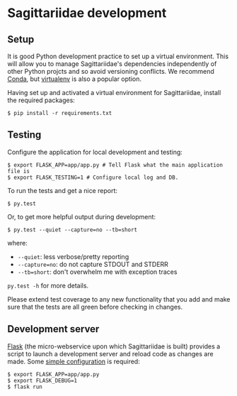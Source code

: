 # Sagittariidae development

## Setup

It is good Python development practice to set up a virtual environment.  This
will allow you to manage Sagittariidae's dependencies independently of other
Python projcts and so avoid versioning conflicts.  We recommend [Conda], but
[virtualenv] is also a popular option.

Having set up and activated a virtual environment for Sagittariidae, install
the required packages:
```
$ pip install -r requirements.txt
```

## Testing
Configure the application for local development and testing:

```
$ export FLASK_APP=app/app.py # Tell Flask what the main application file is
$ export FLASK_TESTING=1 # Configure local log and DB.
```

To run the tests and get a nice report:

```
$ py.test
```

Or, to get more helpful output during development:

```
$ py.test --quiet --capture=no --tb=short
```
where:

* `--quiet`: less verbose/pretty reporting
* `--capture=no`: do not capture STDOUT and STDERR
* `--tb=short`: don't overwhelm me with exception traces

`py.test -h` for more details.

Please extend test coverage to any new functionality that you add and make sure
that the tests are all green before checking in changes.

## Development server

[Flask] (the micro-webservice upon which Sagittariidae is built) provides a
script to launch a development server and reload code as changes are made.
Some [simple configuration][devserver] is required:

```
$ export FLASK_APP=app/app.py
$ export FLASK_DEBUG=1
$ flask run
```

[Conda]: http://conda.pydata.org/docs/index.html#
[virtualenv]: http://docs.python-guide.org/en/latest/dev/virtualenvs/
[Flask]: http://flask.pocoo.org/docs/0.11/
[devserver]: http://flask.pocoo.org/docs/0.11/server/#server
